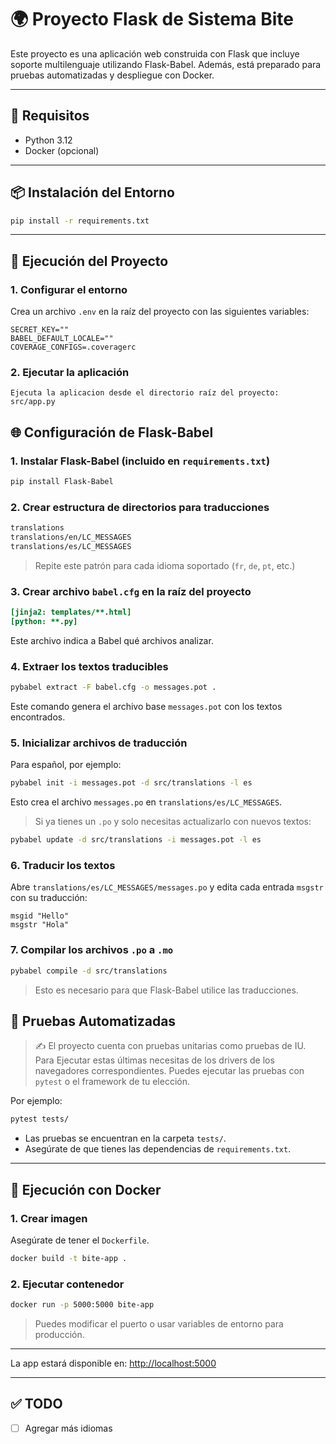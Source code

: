 
# 🌍 Proyecto Flask de Sistema Bite

Este proyecto es una aplicación web construida con Flask que incluye soporte multilenguaje utilizando Flask-Babel. 
Además, está preparado para pruebas automatizadas y despliegue con Docker.

---

## 🔧 Requisitos

- Python 3.12
- Docker (opcional)

---

## 📦 Instalación del Entorno

```bash
pip install -r requirements.txt
```

---

## 🚀 Ejecución del Proyecto
### 1. Configurar el entorno
Crea un archivo `.env` en la raíz del proyecto con las siguientes variables:

```env
SECRET_KEY=""
BABEL_DEFAULT_LOCALE=""
COVERAGE_CONFIGS=.coveragerc
```

### 2. Ejecutar la aplicación

```
Ejecuta la aplicacion desde el directorio raíz del proyecto: src/app.py
```

## 🌐 Configuración de Flask-Babel

### 1. Instalar Flask-Babel (incluido en `requirements.txt`)

```bash
pip install Flask-Babel
```

### 2. Crear estructura de directorios para traducciones

```bash
translations
translations/en/LC_MESSAGES
translations/es/LC_MESSAGES
```

> Repite este patrón para cada idioma soportado (`fr`, `de`, `pt`, etc.)

### 3. Crear archivo `babel.cfg` en la raíz del proyecto

```ini
[jinja2: templates/**.html]
[python: **.py]
```

Este archivo indica a Babel qué archivos analizar.

### 4. Extraer los textos traducibles

```bash
pybabel extract -F babel.cfg -o messages.pot .
```

Este comando genera el archivo base `messages.pot` con los textos encontrados.

### 5. Inicializar archivos de traducción

Para español, por ejemplo:

```bash
pybabel init -i messages.pot -d src/translations -l es
```

Esto crea el archivo `messages.po` en `translations/es/LC_MESSAGES`.

> Si ya tienes un `.po` y solo necesitas actualizarlo con nuevos textos:

```bash
pybabel update -d src/translations -i messages.pot -l es
```

### 6. Traducir los textos

Abre `translations/es/LC_MESSAGES/messages.po` y edita cada entrada `msgstr` con su traducción:

```po
msgid "Hello"
msgstr "Hola"
```

### 7. Compilar los archivos `.po` a `.mo`

```bash
pybabel compile -d src/translations
```

> Esto es necesario para que Flask-Babel utilice las traducciones.


## 🧪 Pruebas Automatizadas

> ✍️ El proyecto cuenta con pruebas unitarias como pruebas de IU.
> Para Ejecutar estas últimas necesitas de los drivers de los navegadores correspondientes.
> Puedes ejecutar las pruebas con `pytest` o el framework de tu elección.

Por ejemplo:

```bash
pytest tests/
```

- Las pruebas se encuentran en la carpeta `tests/`.
- Asegúrate de que tienes las dependencias de `requirements.txt`.

---

## 🐳 Ejecución con Docker

### 1. Crear imagen

Asegúrate de tener el `Dockerfile`.

```bash
docker build -t bite-app .
```

### 2. Ejecutar contenedor

```bash
docker run -p 5000:5000 bite-app
```

> Puedes modificar el puerto o usar variables de entorno para producción.

---

La app estará disponible en: [http://localhost:5000](http://localhost:5000)

---

## ✅ TODO

- [ ] Agregar más idiomas
